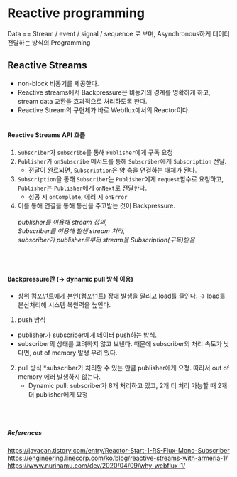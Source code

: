 # Reactive programming

Data == Stream / event / signal / sequence 로 보며, Asynchronous하게 데이터 전달하는 방식의 Programming


## Reactive Streams

* non-block 비동기를 제공한다.
* Reactive streams에서 Backpressure은 비동기의 경계를 명확하게 하고, stream data 교환을 효과적으로 처리하도록 한다.
* Reactive Stream의 구현체가 바로 Webflux에서의 Reactor이다.
<br><br>


#### Reactive Streams API 흐름 
1. `Subscriber`가 `subscribe`를 통해 `Publisher`에게 구독 요청
2. `Publisher`가 `onSubscribe` 메서드를 통해 `Subscriber`에게 `Subscription` 전달.
	- 전달이 완료되면, `Subscription`은 양 측을 연결하는 매체가 된다.
3. `Subscription`을 통해 `Subscriber`는 `Publisher`에게 `request`함수로 요청하고, `Publisher`는 `Publisher`에게 `onNext`로 전달한다.
	- 성공 시 `onComplete`, 에러 시 `onError`
4. 이를 통해 연결을 통해 통신을 주고받는 것이 Backpressure.
<br><br>
_publisher를 이용해 stream 정의,<br>
Subscriber를 이용해 발생 stream 처리,<br>
subscriber가 publisher로부터 stream을 Subscription(구독)받음_

<br><br>


#### Backpressure란 (→ dynamic pull 방식 이용)
- 상위 컴포넌트에게 본인(컴포넌트) 장애 발생을 알리고 load를 줄인다. → load를 분산처리해 시스템 복원력을 높인다.

1. push 방식
* publisher가 subscriber에게 데이터 push하는 방식.
* subscriber의 상태를 고려하지 않고 보낸다. 때문에 subscriber의 처리 속도가 낮다면, out of memory 발생 우려 있다.

2. pull 방식
*subscriber가 처리할 수 있는 만큼 publisher에게 요청. 따라서 out of memory 에러 발생하지 않는다.
	- Dynamic pull: subscriber가 8개 처리하고 있고, 2개 더 처리 가능할 때 2개 더 publisher에게 요청
  
 <br><br>


##### References
https://javacan.tistory.com/entry/Reactor-Start-1-RS-Flux-Mono-Subscriber <br>
https://engineering.linecorp.com/ko/blog/reactive-streams-with-armeria-1/ <br>
https://www.nurinamu.com/dev/2020/04/09/why-webflux-1/
